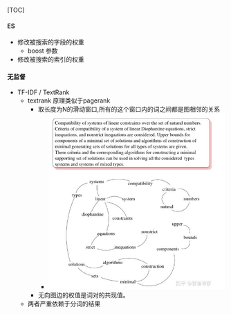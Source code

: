 



[TOC]





#### ES

* 修改被搜索的字段的权重
  * boost 参数
* 修改被搜索的索引的权重



#### 无监督

* TF-IDF / TextRank
  * textrank 原理类似于pagerank
    * 取长度为N的滑动窗口,所有的这个窗口内的词之间都是图相邻的关系
      * ![image-20200601102715427](词权重修改.assets/image-20200601102715427.png)
    * 无向图边的权值是词对的共现值。
  * 两者严重依赖于分词的结果

